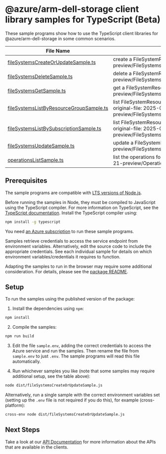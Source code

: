 # @azure/arm-dell-storage client library samples for TypeScript (Beta)

These sample programs show how to use the TypeScript client libraries for @azure/arm-dell-storage in some common scenarios.

| **File Name**                                                                   | **Description**                                                                                                                                |
| ------------------------------------------------------------------------------- | ---------------------------------------------------------------------------------------------------------------------------------------------- |
| [fileSystemsCreateOrUpdateSample.ts][filesystemscreateorupdatesample]           | create a FileSystemResource x-ms-original-file: 2025-03-21-preview/FileSystems_CreateOrUpdate_MaximumSet_Gen.json                              |
| [fileSystemsDeleteSample.ts][filesystemsdeletesample]                           | delete a FileSystemResource x-ms-original-file: 2025-03-21-preview/FileSystems_Delete_MaximumSet_Gen.json                                      |
| [fileSystemsGetSample.ts][filesystemsgetsample]                                 | get a FileSystemResource x-ms-original-file: 2025-03-21-preview/FileSystems_Get_MaximumSet_Gen.json                                            |
| [fileSystemsListByResourceGroupSample.ts][filesystemslistbyresourcegroupsample] | list FileSystemResource resources by resource group x-ms-original-file: 2025-03-21-preview/FileSystems_ListByResourceGroup_MaximumSet_Gen.json |
| [fileSystemsListBySubscriptionSample.ts][filesystemslistbysubscriptionsample]   | list FileSystemResource resources by subscription ID x-ms-original-file: 2025-03-21-preview/FileSystems_ListBySubscription_MaximumSet_Gen.json |
| [fileSystemsUpdateSample.ts][filesystemsupdatesample]                           | update a FileSystemResource x-ms-original-file: 2025-03-21-preview/FileSystems_Update_MaximumSet_Gen.json                                      |
| [operationsListSample.ts][operationslistsample]                                 | list the operations for the provider x-ms-original-file: 2025-03-21-preview/Operations_List_MaximumSet_Gen.json                                |

## Prerequisites

The sample programs are compatible with [LTS versions of Node.js](https://github.com/nodejs/release#release-schedule).

Before running the samples in Node, they must be compiled to JavaScript using the TypeScript compiler. For more information on TypeScript, see the [TypeScript documentation][typescript]. Install the TypeScript compiler using:

```bash
npm install -g typescript
```

You need [an Azure subscription][freesub] to run these sample programs.

Samples retrieve credentials to access the service endpoint from environment variables. Alternatively, edit the source code to include the appropriate credentials. See each individual sample for details on which environment variables/credentials it requires to function.

Adapting the samples to run in the browser may require some additional consideration. For details, please see the [package README][package].

## Setup

To run the samples using the published version of the package:

1. Install the dependencies using `npm`:

```bash
npm install
```

2. Compile the samples:

```bash
npm run build
```

3. Edit the file `sample.env`, adding the correct credentials to access the Azure service and run the samples. Then rename the file from `sample.env` to just `.env`. The sample programs will read this file automatically.

4. Run whichever samples you like (note that some samples may require additional setup, see the table above):

```bash
node dist/fileSystemsCreateOrUpdateSample.js
```

Alternatively, run a single sample with the correct environment variables set (setting up the `.env` file is not required if you do this), for example (cross-platform):

```bash
cross-env node dist/fileSystemsCreateOrUpdateSample.js
```

## Next Steps

Take a look at our [API Documentation][apiref] for more information about the APIs that are available in the clients.

[filesystemscreateorupdatesample]: https://github.com/Azure/azure-sdk-for-js/blob/main/sdk/dell/arm-dell-storage/samples/v1-beta/typescript/src/fileSystemsCreateOrUpdateSample.ts
[filesystemsdeletesample]: https://github.com/Azure/azure-sdk-for-js/blob/main/sdk/dell/arm-dell-storage/samples/v1-beta/typescript/src/fileSystemsDeleteSample.ts
[filesystemsgetsample]: https://github.com/Azure/azure-sdk-for-js/blob/main/sdk/dell/arm-dell-storage/samples/v1-beta/typescript/src/fileSystemsGetSample.ts
[filesystemslistbyresourcegroupsample]: https://github.com/Azure/azure-sdk-for-js/blob/main/sdk/dell/arm-dell-storage/samples/v1-beta/typescript/src/fileSystemsListByResourceGroupSample.ts
[filesystemslistbysubscriptionsample]: https://github.com/Azure/azure-sdk-for-js/blob/main/sdk/dell/arm-dell-storage/samples/v1-beta/typescript/src/fileSystemsListBySubscriptionSample.ts
[filesystemsupdatesample]: https://github.com/Azure/azure-sdk-for-js/blob/main/sdk/dell/arm-dell-storage/samples/v1-beta/typescript/src/fileSystemsUpdateSample.ts
[operationslistsample]: https://github.com/Azure/azure-sdk-for-js/blob/main/sdk/dell/arm-dell-storage/samples/v1-beta/typescript/src/operationsListSample.ts
[apiref]: https://learn.microsoft.com/javascript/api/@azure/arm-dell-storage?view=azure-node-preview
[freesub]: https://azure.microsoft.com/free/
[package]: https://github.com/Azure/azure-sdk-for-js/tree/main/sdk/dell/arm-dell-storage/README.md
[typescript]: https://www.typescriptlang.org/docs/home.html

